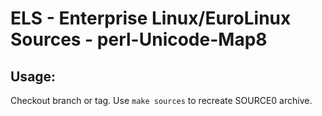 # ELS - Enterprise Linux/EuroLinux Sources - perl-Unicode-Map8
 
## Usage:
  Checkout branch or tag. Use `make sources` to recreate  SOURCE0 archive.
